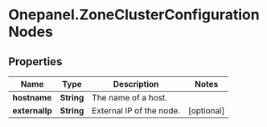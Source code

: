 # Onepanel.ZoneClusterConfigurationNodes

## Properties
Name | Type | Description | Notes
------------ | ------------- | ------------- | -------------
**hostname** | **String** | The name of a host. | 
**externalIp** | **String** | External IP of the node. | [optional] 


